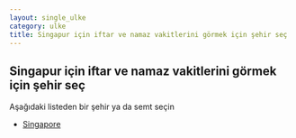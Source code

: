 ```yaml
---
layout: single_ulke
category: ulke
title: Singapur için iftar ve namaz vakitlerini görmek için şehir seç
---
```



## Singapur için iftar ve namaz vakitlerini görmek için şehir seç

Aşağıdaki listeden bir şehir ya da semt seçin


* [Singapore](/iftar.html?sehir=singapore&ulke=Singapur)
